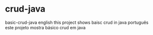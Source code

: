 # crud-java
basic-crud-java  english this project shows baisc crud in java português este projeto mostra básico crud em java
